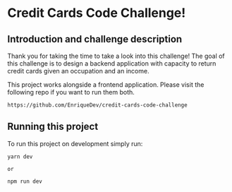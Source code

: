 # Credit Cards Code Challenge!

## Introduction and challenge description

Thank you for taking the time to take a look into this challenge! The goal of this challenge is to design a backend application with capacity to return credit cards given an occupation and an income.

This project works alongside a frontend application. Please visit the following repo if you want to run them both.

```
https://github.com/EnriqueDev/credit-cards-code-challenge
```

## Running this project

To run this project on development simply run:

```
yarn dev

or

npm run dev
```
